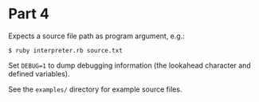 # Part 4

Expects a source file path as program argument, e.g.:

```
$ ruby interpreter.rb source.txt
```

Set `DEBUG=1` to dump debugging information (the lookahead character and defined variables).

See the `examples/` directory for example source files.
